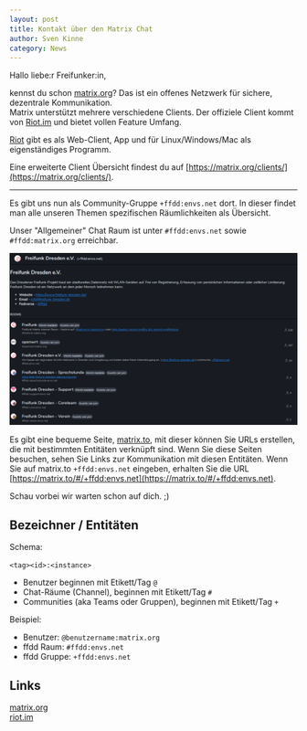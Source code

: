 ```yaml
---
layout: post
title: Kontakt über den Matrix Chat
author: Sven Kinne
category: News
---
```


Hallo liebe:r Freifunker:in,

kennst du schon [matrix.org](https://matrix.org/)? Das ist ein offenes Netzwerk für sichere, dezentrale Kommunikation.<br />
Matrix unterstützt mehrere verschiedene Clients. Der offiziele Client kommt von [Riot.im](https://about.riot.im/) und bietet vollen Feature Umfang.

[Riot](https://about.riot.im/downloads) gibt es als Web-Client, App und für Linux/Windows/Mac als eigenständiges Programm.

Eine erweiterte Client Übersicht findest du auf [https://matrix.org/clients/](https://matrix.org/clients/).

<hr>

Es gibt uns nun als Community-Gruppe `+ffdd:envs.net` dort. In dieser findet man alle unseren Themen spezifischen Räumlichkeiten als Übersicht.

Unser "Allgemeiner" Chat Raum ist unter `#ffdd:envs.net` sowie `#ffdd:matrix.org` erreichbar.

![(ffdd_matrix_group.png)](/downloads/ffdd_matrix_group.png)

Es gibt eine bequeme Seite, [matrix.to](https://matrix.to/), mit dieser können Sie URLs erstellen, die mit bestimmten Entitäten verknüpft sind.
Wenn Sie diese Seiten besuchen, sehen Sie Links zur Kommunikation mit diesen Entitäten. Wenn Sie auf matrix.to `+ffdd:envs.net` eingeben, erhalten Sie die URL [https://matrix.to/#/+ffdd:envs.net](https://matrix.to/#/+ffdd:envs.net).

Schau vorbei wir warten schon auf dich. ;)

## Bezeichner / Entitäten

Schema:

  `<tag><id>:<instance>`

* Benutzer beginnen mit Etikett/Tag `@`
* Chat-Räume (Channel), beginnen mit Etikett/Tag `#`
* Communities (aka Teams oder Gruppen), beginnen mit Etikett/Tag `+`

Beispiel:

* Benutzer: `@benutzername:matrix.org`
* ffdd Raum: `#ffdd:envs.net`
* ffdd Gruppe: `+ffdd:envs.net`

## Links
[matrix.org](https://matrix.org/)<br />
[riot.im](https://about.riot.im/)
